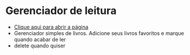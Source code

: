 <h1>Gerenciador de leitura</h1>

<ul>
  <li><a href="https://liviaandressa.github.io/projeto-biblioteca/">Clique aqui para abrir a página</a></li>
  <li>Gerenciador simples de livros. Adicione seus livros favoritos e marque quando acabar de ler</li>
  <li>delete quando quiser</li>

</ul>
